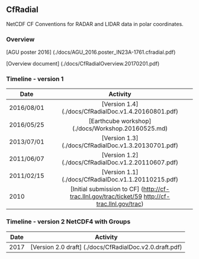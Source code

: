 ## CfRadial

NetCDF CF Conventions for RADAR and LIDAR data in polar coordinates.

### Overview

[AGU poster 2016] (./docs/AGU_2016.poster_IN23A-1761.cfradial.pdf)

[Overview document] (./docs/CfRadialOverview.20170201.pdf)

### Timeline - version 1

| Date          | Activity   |
| ------------- |:------------------------------:|
| 2016/08/01  | [Version 1.4] (./docs/CfRadialDoc.v1.4.20160801.pdf) |
| 2016/05/25  | [Earthcube workshop] (./docs/Workshop.20160525.md) |
| 2013/07/01  | [Version 1.3] (./docs/CfRadialDoc.v1.3.20130701.pdf) |
| 2011/06/07  | [Version 1.2] (./docs/CfRadialDoc.v1.2.20110607.pdf) |
| 2011/02/15  | [Version 1.1] (./docs/CfRadialDoc.v1.1.20110215.pdf) |
| 2010        | [Initial submission to CF] (http://cf-trac.llnl.gov/trac/ticket/59 http://cf-trac.llnl.gov/trac) |

### Timeline - version 2 NetCDF4 with Groups

| Date          | Activity   |
| ------------- |:------------------------------:|
| 2017        | [Version 2.0 draft] (./docs/CfRadialDoc.v2.0.draft.pdf) |
